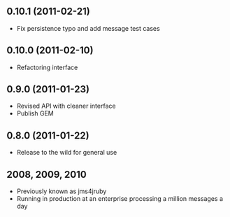 ## 0.10.1 (2011-02-21)

* Fix persistence typo and add message test cases

## 0.10.0 (2011-02-10)

* Refactoring interface

## 0.9.0 (2011-01-23)

* Revised API with cleaner interface
* Publish GEM

## 0.8.0 (2011-01-22)

* Release to the wild for general use

## 2008, 2009, 2010

* Previously known as jms4jruby
* Running in production at an enterprise processing a million messages a day
